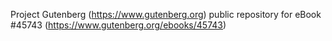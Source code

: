 Project Gutenberg (https://www.gutenberg.org) public repository for eBook #45743 (https://www.gutenberg.org/ebooks/45743)
